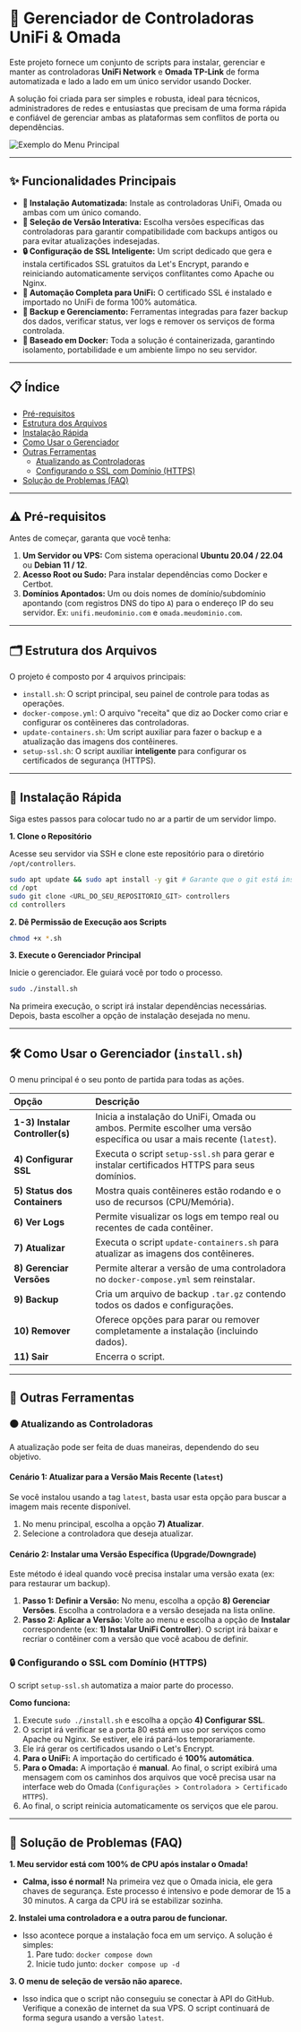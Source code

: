 # 🚀 Gerenciador de Controladoras UniFi & Omada

Este projeto fornece um conjunto de scripts para instalar, gerenciar e manter as controladoras **UniFi Network** e **Omada TP-Link** de forma automatizada e lado a lado em um único servidor usando Docker.

A solução foi criada para ser simples e robusta, ideal para técnicos, administradores de redes e entusiastas que precisam de uma forma rápida e confiável de gerenciar ambas as plataformas sem conflitos de porta ou dependências.

![Exemplo do Menu Principal](https://i.imgur.com/G5g2mJc.png)

---

## ✨ Funcionalidades Principais

* **🚀 Instalação Automatizada:** Instale as controladoras UniFi, Omada ou ambas com um único comando.
* **🔧 Seleção de Versão Interativa:** Escolha versões específicas das controladoras para garantir compatibilidade com backups antigos ou para evitar atualizações indesejadas.
* **🔒 Configuração de SSL Inteligente:** Um script dedicado que gera e instala certificados SSL gratuitos da Let's Encrypt, parando e reiniciando automaticamente serviços conflitantes como Apache ou Nginx.
* **🤖 Automação Completa para UniFi:** O certificado SSL é instalado e importado no UniFi de forma 100% automática.
* **💾 Backup e Gerenciamento:** Ferramentas integradas para fazer backup dos dados, verificar status, ver logs e remover os serviços de forma controlada.
* **🐳 Baseado em Docker:** Toda a solução é containerizada, garantindo isolamento, portabilidade e um ambiente limpo no seu servidor.

---

## 📋 Índice

* [Pré-requisitos](#-pré-requisitos)
* [Estrutura dos Arquivos](#-estrutura-dos-arquivos)
* [Instalação Rápida](#-instalação-rápida)
* [Como Usar o Gerenciador](#-como-usar-o-gerenciador-installsh)
* [Outras Ferramentas](#-outras-ferramentas)
    * [Atualizando as Controladoras](#-atualizando-as-controladoras)
    * [Configurando o SSL com Domínio (HTTPS)](#-configurando-o-ssl-com-domínio-https)
* [Solução de Problemas (FAQ)](#-solução-de-problemas-faq)

---

## ⚠️ Pré-requisitos

Antes de começar, garanta que você tenha:

1.  **Um Servidor ou VPS:** Com sistema operacional **Ubuntu 20.04 / 22.04** ou **Debian 11 / 12**.
2.  **Acesso Root ou Sudo:** Para instalar dependências como Docker e Certbot.
3.  **Domínios Apontados:** Um ou dois nomes de domínio/subdomínio apontando (com registros DNS do tipo `A`) para o endereço IP do seu servidor. Ex: `unifi.meudominio.com` e `omada.meudominio.com`.

---

## 🗂️ Estrutura dos Arquivos

O projeto é composto por 4 arquivos principais:

* `install.sh`: O script principal, seu painel de controle para todas as operações.
* `docker-compose.yml`: O arquivo "receita" que diz ao Docker como criar e configurar os contêineres das controladoras.
* `update-containers.sh`: Um script auxiliar para fazer o backup e a atualização das imagens dos contêineres.
* `setup-ssl.sh`: O script auxiliar **inteligente** para configurar os certificados de segurança (HTTPS).

---

## 🚀 Instalação Rápida

Siga estes passos para colocar tudo no ar a partir de um servidor limpo.

**1. Clone o Repositório**

Acesse seu servidor via SSH e clone este repositório para o diretório `/opt/controllers`.

```bash
sudo apt update && sudo apt install -y git # Garante que o git está instalado
cd /opt
sudo git clone <URL_DO_SEU_REPOSITORIO_GIT> controllers
cd controllers
```

**2. Dê Permissão de Execução aos Scripts**

```bash
chmod +x *.sh
```

**3. Execute o Gerenciador Principal**

Inicie o gerenciador. Ele guiará você por todo o processo.

```bash
sudo ./install.sh
```

Na primeira execução, o script irá instalar dependências necessárias. Depois, basta escolher a opção de instalação desejada no menu.

---

## 🛠️ Como Usar o Gerenciador (`install.sh`)

O menu principal é o seu ponto de partida para todas as ações.

| Opção | Descrição |
| :--- | :--- |
| **1-3) Instalar Controller(s)** | Inicia a instalação do UniFi, Omada ou ambos. Permite escolher uma versão específica ou usar a mais recente (`latest`). |
| **4) Configurar SSL** | Executa o script `setup-ssl.sh` para gerar e instalar certificados HTTPS para seus domínios. |
| **5) Status dos Containers** | Mostra quais contêineres estão rodando e o uso de recursos (CPU/Memória). |
| **6) Ver Logs** | Permite visualizar os logs em tempo real ou recentes de cada contêiner. |
| **7) Atualizar** | Executa o script `update-containers.sh` para atualizar as imagens dos contêineres. |
| **8) Gerenciar Versões**| Permite alterar a versão de uma controladora no `docker-compose.yml` sem reinstalar. |
| **9) Backup** | Cria um arquivo de backup `.tar.gz` contendo todos os dados e configurações. |
| **10) Remover** | Oferece opções para parar ou remover completamente a instalação (incluindo dados). |
| **11) Sair** | Encerra o script. |

---

## 🔧 Outras Ferramentas

### ⚫ Atualizando as Controladoras

A atualização pode ser feita de duas maneiras, dependendo do seu objetivo.

#### Cenário 1: Atualizar para a Versão Mais Recente (`latest`)

Se você instalou usando a tag `latest`, basta usar esta opção para buscar a imagem mais recente disponível.
1.  No menu principal, escolha a opção **7) Atualizar**.
2.  Selecione a controladora que deseja atualizar.

#### Cenário 2: Instalar uma Versão Específica (Upgrade/Downgrade)

Este método é ideal quando você precisa instalar uma versão exata (ex: para restaurar um backup).
1.  **Passo 1: Definir a Versão:** No menu, escolha a opção **8) Gerenciar Versões**. Escolha a controladora e a versão desejada na lista online.
2.  **Passo 2: Aplicar a Versão:** Volte ao menu e escolha a opção de **Instalar** correspondente (ex: **1) Instalar UniFi Controller**). O script irá baixar e recriar o contêiner com a versão que você acabou de definir.

### 🔒 Configurando o SSL com Domínio (HTTPS)

O script `setup-ssl.sh` automatiza a maior parte do processo.

**Como funciona:**
1.  Execute `sudo ./install.sh` e escolha a opção **4) Configurar SSL**.
2.  O script irá verificar se a porta 80 está em uso por serviços como Apache ou Nginx. Se estiver, ele irá pará-los temporariamente.
3.  Ele irá gerar os certificados usando o Let's Encrypt.
4.  **Para o UniFi:** A importação do certificado é **100% automática**.
5.  **Para o Omada:** A importação é **manual**. Ao final, o script exibirá uma mensagem com os caminhos dos arquivos que você precisa usar na interface web do Omada (`Configurações > Controladora > Certificado HTTPS`).
6.  Ao final, o script reinicia automaticamente os serviços que ele parou.

---

## 🤔 Solução de Problemas (FAQ)

**1. Meu servidor está com 100% de CPU após instalar o Omada!**
* **Calma, isso é normal!** Na primeira vez que o Omada inicia, ele gera chaves de segurança. Este processo é intensivo e pode demorar de 15 a 30 minutos. A carga da CPU irá se estabilizar sozinha.

**2. Instalei uma controladora e a outra parou de funcionar.**
* Isso acontece porque a instalação foca em um serviço. A solução é simples:
    1.  Pare tudo: `docker compose down`
    2.  Inicie tudo junto: `docker compose up -d`

**3. O menu de seleção de versão não aparece.**
* Isso indica que o script não conseguiu se conectar à API do GitHub. Verifique a conexão de internet da sua VPS. O script continuará de forma segura usando a versão `latest`.
